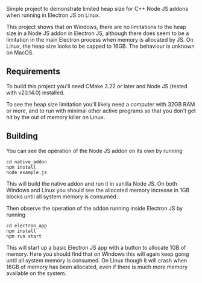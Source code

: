 Simple project to demonstrate limited heap size for C++ Node JS addons when running in 
Electron JS on Linux.

This project shows that on Windows, there are no limitations to the heap size in a Node JS
addon in Electron JS, although there does seem to be a limitation in the main Electron process
when memory is allocated by JS. On Linux, the heap size looks to be capped to 16GB. 
The behaviour is unknown on MacOS.

## Requirements

To build this project you'll need CMake 3.22 or later and Node JS (tested with v20.14.0) installed.

To see the heap size limitation you'll likely need a computer with 32GB RAM or more, and to run with
minimal other active programs so that you don't get hit by the out of memory killer on Linux.

## Building

You can see the operation of the Node JS addon on its own by running

```
cd native_addon
npm install
node example.js
```

This will build the native addon and run it in vanilla Node JS. On both Windows and Linux you should
see the allocated memory increase in 1GB blocks until all system memory is consumed.

Then observe the operation of the addon running inside Electron JS by running

```
cd electron_app
npm install
npm run start
```

This will start up a basic Electron JS app with a button to allocate 1GB of memory. Here you should find
that on Windows this will again keep going until all system memory is consumed. On Linux though it will
crash when 16GB of memory has been allocated, even if there is much more memory available on the system.